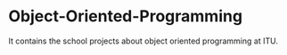 # Object-Oriented-Programming

It contains the school projects about object oriented programming at ITU.
